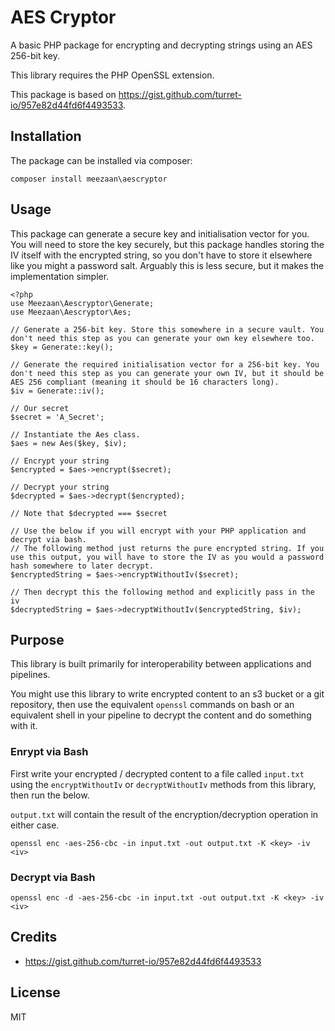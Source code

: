# AES Cryptor

A basic PHP package for encrypting and decrypting strings using an AES 256-bit key.

This library requires the PHP OpenSSL extension.

This package is based on https://gist.github.com/turret-io/957e82d44fd6f4493533.

## Installation

The package can be installed via composer:

```
composer install meezaan\aescryptor
```

## Usage

This package can generate a secure key and initialisation vector for you. You will need to store the key securely, but this package handles storing the IV itself with the encrypted string, so you don't have to store it elsewhere like you might a password salt. Arguably this is less secure, but it makes the implementation simpler.

```
<?php 
use Meezaan\Aescryptor\Generate;
use Meezaan\Aescryptor\Aes;

// Generate a 256-bit key. Store this somewhere in a secure vault. You don't need this step as you can generate your own key elsewhere too.
$key = Generate::key();

// Generate the required initialisation vector for a 256-bit key. You don't need this step as you can generate your own IV, but it should be AES 256 compliant (meaning it should be 16 characters long).
$iv = Generate::iv();

// Our secret
$secret = 'A_Secret';

// Instantiate the Aes class.
$aes = new Aes($key, $iv);

// Encrypt your string
$encrypted = $aes->encrypt($secret);

// Decrypt your string
$decrypted = $aes->decrypt($encrypted);

// Note that $decrypted === $secret

// Use the below if you will encrypt with your PHP application and decrypt via bash.
// The following method just returns the pure encrypted string. If you use this output, you will have to store the IV as you would a password hash somewhere to later decrypt.
$encryptedString = $aes->encryptWithoutIv($secret);

// Then decrypt this the following method and explicitly pass in the iv
$decryptedString = $aes->decryptWithoutIv($encryptedString, $iv);

```
## Purpose

This library is built primarily for interoperability between applications and pipelines.

You might use this library to write encrypted content to an s3 bucket or a git repository, then use the equivalent `openssl` commands on bash or an equivalent shell in your pipeline to decrypt the content and do something with it.

### Enrypt via Bash

First write your encrypted / decrypted content to a file called `input.txt` using the `encryptWithoutIv` or `decryptWithoutIv` methods from this library, then run the below.

`output.txt` will contain the result of the encryption/decryption operation in either case.

```
openssl enc -aes-256-cbc -in input.txt -out output.txt -K <key> -iv <iv>
```

### Decrypt via Bash
```
openssl enc -d -aes-256-cbc -in input.txt -out output.txt -K <key> -iv <iv>
```

## Credits

* https://gist.github.com/turret-io/957e82d44fd6f4493533

## License

MIT
